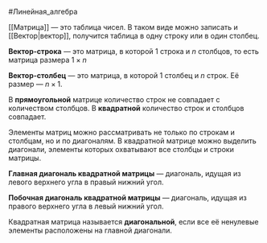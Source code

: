 #Линейная_алгебра 

[[Матрица]] — это таблица чисел. В таком виде можно записать и [[Вектор|вектор]], получится таблица в одну строку или в один столбец.

**Вектор-строка** — это матрица, в которой $1$ строка и $n$ столбцов, то есть матрица размера $1×n$

**Вектор-столбец** — это матрица, в которой $1$ столбец и $n$ строк. Её размер — $n×1$.

В **прямоугольной** матрице количество строк не совпадает с количеством столбцов. В **квадратной** количество строк и столбцов совпадает.

Элементы матриц можно рассматривать не только по строкам и столбцам, но и по диагоналям. В квадратной матрице можно выделить диагонали, элементы которых охватывают все столбцы и строки матрицы.

**Главная диагональ квадратной матрицы** — диагональ, идущая из левого верхнего угла в правый нижний угол.

**Побочная диагональ квадратной матрицы** — диагональ, идущая из правого верхнего угла в левый нижний угол.

Квадратная матрица называется **диагональной**, если все её ненулевые элементы расположены на главной диагонали.